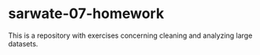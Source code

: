 # sarwate-07-homework

This is a repository with exercises concerning cleaning and analyzing large datasets.
